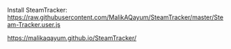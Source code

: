 Install SteamTracker: 
https://raw.githubusercontent.com/MalikAQayum/SteamTracker/master/Steam-Tracker.user.js

https://malikaqayum.github.io/SteamTracker/

